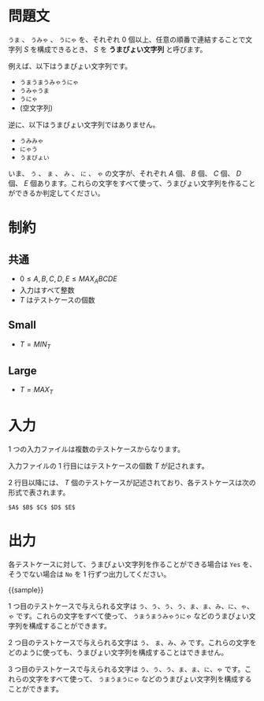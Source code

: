 # 問題文

`うま` 、 `うみゃ` 、 `うにゃ` を、それぞれ 0 個以上、任意の順番で連結することで文字列 $S$ を構成できるとき、 $S$ を **うまぴょい文字列** と呼びます。

例えば、以下はうまぴょい文字列です。

- `うまうまうみゃうにゃ`
- `うみゃうま`
- `うにゃ`
- (空文字列)

逆に、以下はうまぴょい文字列ではありません。

- `うみみゃ`
- `にゃう`
- `うまぴょい`

いま、 `う` 、 `ま` 、 `み` 、 `に` 、 `ゃ` の文字が、それぞれ $A$ 個、 $B$ 個、 $C$ 個、 $D$ 個、 $E$ 個あります。これらの文字をすべて使って、うまぴょい文字列を作ることができるか判定してください。

# 制約

## 共通

- $0 \leq A, B, C, D, E \leq {{MAX_ABCDE}}$
- 入力はすべて整数
- $T$ はテストケースの個数

## Small

- $T = {{MIN_T}}$

## Large

- $T = {{MAX_T}}$

# 入力

1 つの入力ファイルは複数のテストケースからなります。

入力ファイルの 1 行目にはテストケースの個数 $T$ が記されます。

2 行目以降には、 $T$ 個のテストケースが記述されており、各テストケースは次の形式で表されます。

```text
$A$ $B$ $C$ $D$ $E$
```

# 出力

各テストケースに対して、うまぴょい文字列を作ることができる場合は `Yes` を、そうでない場合は `No` を 1 行ずつ出力してください。

{{sample}}

1 つ目のテストケースで与えられる文字は `う`、`う`、`う`、`う`、`ま`、`ま`、`み`、`に`、`ゃ`、`ゃ` です。これらの文字をすべて使って、 `うまうまうみゃうにゃ` などのうまぴょい文字列を構成することができます。

2 つ目のテストケースで与えられる文字は `う`、 `ま`、`み`、`み` です。これらの文字をどのように使っても、うまぴょい文字列を構成することはできません。

3 つ目のテストケースで与えられる文字は `う`、`う`、`う`、`ま`、`ま`、`に`、`ゃ` です。これらの文字をすべて使って、 `うまうまうにゃ` などのうまぴょい文字列を構成することができます。
